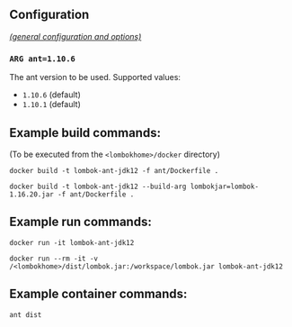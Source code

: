 ## Configuration

[_(general configuration and options)_](../readme.md)

### `ARG ant=1.10.6`

The ant version to be used. Supported values:

- `1.10.6` (default)
- `1.10.1` (default)

## Example build commands:

(To be executed from the `<lombokhome>/docker` directory)

```
docker build -t lombok-ant-jdk12 -f ant/Dockerfile .

docker build -t lombok-ant-jdk12 --build-arg lombokjar=lombok-1.16.20.jar -f ant/Dockerfile .
```

## Example run commands:

```
docker run -it lombok-ant-jdk12

docker run --rm -it -v /<lombokhome>/dist/lombok.jar:/workspace/lombok.jar lombok-ant-jdk12
```

## Example container commands:

```
ant dist
```
